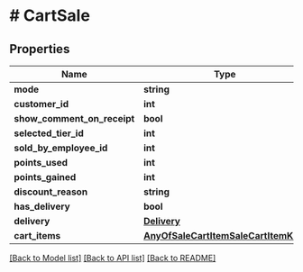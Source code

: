 # # CartSale

## Properties

Name | Type | Description | Notes
------------ | ------------- | ------------- | -------------
**mode** | **string** |  | [optional] 
**customer_id** | **int** |  | [optional] 
**show_comment_on_receipt** | **bool** |  | [optional] 
**selected_tier_id** | **int** |  | [optional] 
**sold_by_employee_id** | **int** |  | [optional] 
**points_used** | **int** |  | [optional] 
**points_gained** | **int** |  | [optional] 
**discount_reason** | **string** |  | [optional] 
**has_delivery** | **bool** |  | [optional] 
**delivery** | [**Delivery**](Delivery.md) |  | [optional] 
**cart_items** | [**AnyOfSaleCartItemSaleCartItemKit[]**](AnyOfSaleCartItemSaleCartItemKit.md) |  | [optional] 

[[Back to Model list]](../../README.md#documentation-for-models) [[Back to API list]](../../README.md#documentation-for-api-endpoints) [[Back to README]](../../README.md)


